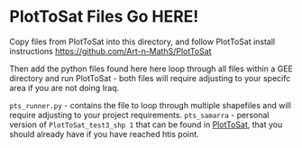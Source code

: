 # PlotToSat Files Go HERE! 

Copy files from PlotToSat into this directory, and follow PlotToSat install instructions
https://github.com/Art-n-MathS/PlotToSat 

Then add the python files found here here loop through all files within a GEE directory and run PlotToSat - both files will require adjusting to your specifc area if you are not doing Iraq. 

`pts_runner.py` - contains the file to loop through multiple shapefiles and will require adjusting to your project requirements. 
`pts_samarra` - personal version of `PlotToSat_test3_shp 1` that can be found in [PlotToSat](https://github.com/Art-n-MathS/PlotToSat), that you should already have if you have reached htis point. 
